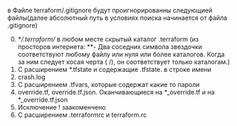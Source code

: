 в Файле terraform/.gitignore будут проигнорированны следующией файлы(далее абсолютный путь в условиях поиска начинается от файла .gitignore)

0. **/.terraform/* в любом месте скрытый каталог .terraform (из просторов интернета: **- Два соседних символа звездочки соответствуют любому файлу или нуля или более каталогов. Когда за ним следует косая черта ( /), он соответствует только каталогам.)
1. С расширением *.tfstate и содержащие .tfstate. в строке имени
2. crash.log
3. С расширением .tfvars, которые содержат какие то пароли 
4. override.tf, override.tf.json. Оканчивающиеся на *_override.tf и на *_override.tf.json
5. Исключение ! заакоменчено
6. С расширением .terraformrc и terraform.rc
